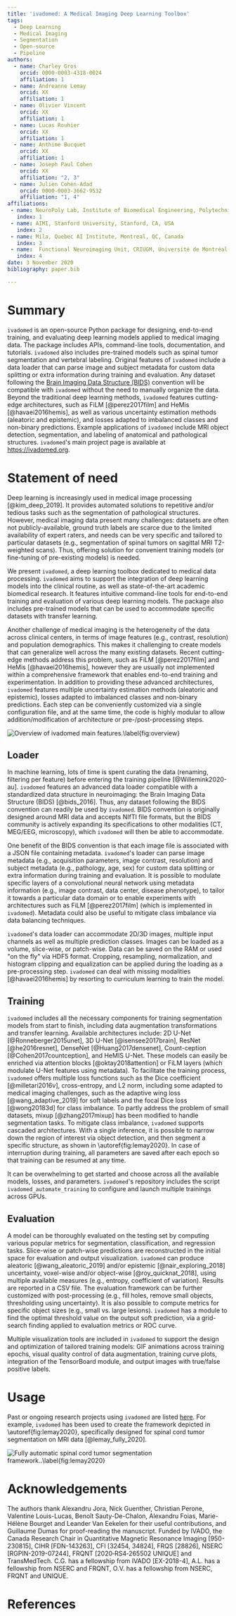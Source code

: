 ```yaml
---
title: 'ivadomed: A Medical Imaging Deep Learning Toolbox'
tags:
  - Deep Learning
  - Medical Imaging
  - Segmentation
  - Open-source
  - Pipeline
authors:
  - name: Charley Gros
    orcid: 0000-0003-4318-0024
    affiliation: 1
  - name: Andreanne Lemay
    orcid: XX
    affiliation: 1
  - name: Olivier Vincent
    orcid: XX
    affiliation: 1
  - name: Lucas Rouhier
    orcid: XX
    affiliation: 1
  - name: Anthime Bucquet
    orcid: XX
    affiliation: 1
  - name: Joseph Paul Cohen
    orcid: XX
    affiliation: "2, 3"
  - name: Julien Cohen-Adad
    orcid: 0000-0003-3662-9532
    affiliation: "1, 4"
affiliations:
 - name: NeuroPoly Lab, Institute of Biomedical Engineering, Polytechnique Montreal, Montreal, Canada
   index: 1
 - name: AIMI, Stanford University, Stanford, CA, USA
   index: 2
 - name: Mila, Quebec AI Institute, Montreal, QC, Canada
   index: 3
 - name:  Functional Neuroimaging Unit, CRIUGM, Université de Montréal, Montreal, QC, Canada
   index: 4
date: 3 November 2020
bibliography: paper.bib

---
```


# Summary

`ivadomed` is an open-source Python package for designing, end-to-end training, and evaluating deep learning models applied to medical imaging data. The package includes APIs, command-line tools, documentation, and tutorials. `ivadomed` also includes pre-trained models such as spinal tumor segmentation and vertebral labeling. Original features of `ivadomed` include a data loader that can parse image and subject metadata for custom data splitting or extra information during training and evaluation. Any dataset following the [Brain Imaging Data Structure (BIDS)](https://bids.neuroimaging.io/) convention will be compatible with `ivadomed` without the need to manually organize the data. Beyond the traditional deep learning methods, `ivadomed` features cutting-edge architectures, such as FiLM [@perez2017film] and HeMis [@havaei2016hemis], as well as various uncertainty estimation methods (aleatoric and epistemic), and losses adapted to imbalanced classes and non-binary predictions. Example applications of `ivadomed` include MRI object detection, segmentation, and labeling of anatomical and pathological structures. `ivadomed`'s main project page is available at https://ivadomed.org.

# Statement of need

Deep learning is increasingly used in medical image processing [@kim_deep_2019]. It provides automated solutions to repetitive and/or tedious tasks such as the segmentation of pathological structures. However, medical imaging data present many challenges: datasets are often not publicly-available, ground truth labels are scarce due to the limited availability of expert raters, and needs can be very specific and tailored to particular datasets (e.g., segmentation of spinal tumors on sagittal MRI T2-weighted scans). Thus, offering solution for convenient training models (or fine-tuning of pre-existing models) is needed.

We present `ivadomed`, a deep learning toolbox dedicated to medical data processing. `ivadomed` aims to support the integration of deep learning models into the clinical routine, as well as state-of-the-art academic biomedical research. It features intuitive command-line tools for end-to-end training and evaluation of various deep learning models. The package also includes pre-trained models that can be used to accommodate specific datasets with transfer learning.

Another challenge of medical imaging is the heterogeneity of the data across clinical centers, in terms of image features (e.g., contrast, resolution) and population demographics. This makes it challenging to create models that can generalize well across the many existing datasets. Recent cutting-edge methods address this problem, such as FiLM [@perez2017film] and HeMis [@havaei2016hemis], however they are usually not implemented within a comprehensive framework that enables end-to-end training and experimentation. In addition to providing these advanced architectures, `ivadomed` features multiple uncertainty estimation methods (aleatoric and epistemic), losses adapted to imbalanced classes and non-binary predictions. Each step can be conveniently customized via a single configuration file, and at the same time, the code is highly modular to allow addition/modification of architecture or pre-/post-processing steps.

![Overview of `ivadomed` main features.\label{fig:overview}](https://raw.githubusercontent.com/ivadomed/doc-figures/main/overview.png)

## Loader

In machine learning, lots of time is spent curating the data (renaming, filtering per feature) before entering the training pipeline [@Willemink2020-au]. `ivadomed` features an advanced data loader compatible with a standardized data structure in neuroimaging: the Brain Imaging Data Structure (BIDS) [@bids_2016]. Thus, any dataset following the BIDS convention can readily be used by `ivadomed`. BIDS convention is originally designed around MRI data and accepts NIfTI file formats, but the BIDS community is actively expanding its specifications to other modalities (CT, MEG/EEG, microscopy), which `ivadomed` will then be able to accommodate.

One benefit of the BIDS convention is that each image file is associated with a JSON file containing metadata. `ivadomed`'s loader can parse image metadata (e.g., acquisition parameters, image contrast, resolution) and subject metadata (e.g., pathology, age, sex) for custom data splitting or extra information during training and evaluation. It is possible to modulate specific layers of a convolutional neural network using metadata information (e.g., image contrast, data center, disease phenotype), to tailor it towards a particular data domain or to enable experiments with architectures such as FiLM [@perez2017film] (which is implemented in `ivadomed`). Metadata could also be useful to mitigate class imbalance via data balancing techniques.

`ivadomed`'s data loader can accommodate 2D/3D images, multiple input channels as well as multiple prediction classes. Images can be loaded as a volume, slice-wise, or patch-wise. Data can be saved on the RAM or used "on the fly" via HDF5 format. Cropping, resampling, normalization, and histogram clipping and equalization can be applied during the loading as a pre-processing step. `ivadomed` can deal with missing modalities [@havaei2016hemis] by resorting to curriculum learning to train the model.

## Training

`ivadomed` includes all the necessary components for training segmentation models from start to finish, including data augmentation transformations and transfer learning. Available architectures include: 2D U-Net [@Ronneberger2015unet], 3D U-Net [@isensee2017brain], ResNet [@he2016resnet], DenseNet [@Huang2017densenet], Count-ception [@Cohen2017countception], and HeMIS U-Net. These models can easily be enriched via attention blocks [@oktay2018attention] or FiLM layers (which modulate U-Net features using metadata). To facilitate the training process, `ivadomed` offers multiple loss functions such as the Dice coefficient [@milletari2016v], cross-entropy, and L2 norm, including some adapted to medical imaging challenges, such as the adaptive wing loss [@wang_adaptive_2019] for soft labels and the focal Dice loss [@wong20183d] for class imbalance. To partly address the problem of small datasets, mixup [@zhang2017mixup] has been modified to handle segmentation tasks. To mitigate class imbalance, `ivadomed` supports cascaded architectures. With a single inference, it is possible to narrow down the region of interest via object detection, and then segment a specific structure, as shown in \autoref{fig:lemay2020}. In case of interruption during training, all parameters are saved after each epoch so that training can be resumed at any time.

It can be overwhelming to get started and choose across all the available models, losses, and parameters. `ivadomed`'s repository includes the script `ivadomed_automate_training` to configure and launch multiple trainings across GPUs.

## Evaluation

A model can be thoroughly evaluated on the testing set by computing various popular metrics for segmentation, classification, and regression tasks. Slice-wise or patch-wise predictions are reconstructed in the initial space for evaluation and output visualization. `ivadomed` can produce aleatoric [@wang_aleatoric_2019] and/or epistemic [@nair_exploring_2018] uncertainty, voxel-wise and/or object-wise [@roy_quicknat_2018], using multiple available measures (e.g., entropy, coefficient of variation). Results are reported in a CSV file. The evaluation framework can be further customized with post-processing (e.g., fill holes, remove small objects, thresholding using uncertainty). It is also possible to compute metrics for specific object sizes (e.g., small vs. large lesions). `ivadomed` has a module to find the optimal threshold value on the output soft prediction, via a grid-search finding applied to evaluation metrics or ROC curve.

Multiple visualization tools are included in `ivadomed` to support the design and optimization of tailored training models: GIF animations across training epochs, visual quality control of data augmentation, training curve plots, integration of the TensorBoard module, and output images with true/false positive labels.

# Usage

Past or ongoing research projects using `ivadomed` are listed [here](https://github.com/ivadomed/ivadomed/docs/source/use_cases.rst). For example, `ivadomed` has been used to create the framework depicted in \autoref{fig:lemay2020}, specifically designed for spinal cord tumor segmentation on MRI data [@lemay_fully_2020].

![Fully automatic spinal cord tumor segmentation framework..\label{fig:lemay2020}](https://raw.githubusercontent.com/ivadomed/doc-figures/main/use_cases/lemay_2020.png)

# Acknowledgements

The authors thank Alexandru Jora, Nick Guenther, Christian Perone, Valentine Louis-Lucas, Benoît Sauty-De-Chalon, Alexandru Foias, Marie-Hélène Bourget and Leander Van Eekelen for their useful contributions, and Guillaume Dumas for proof-reading the manuscript. Funded by IVADO, the Canada Research Chair in Quantitative Magnetic Resonance Imaging [950-230815], CIHR [FDN-143263], CFI [32454, 34824], FRQS [28826], NSERC [RGPIN-2019-07244], FRQNT [2020‐RS4‐265502 UNIQUE] and TransMedTech. C.G. has a fellowship from IVADO [EX-2018-4], A.L. has a fellowship from NSERC and FRQNT, O.V. has a fellowship from NSERC, FRQNT and UNIQUE.

# References
